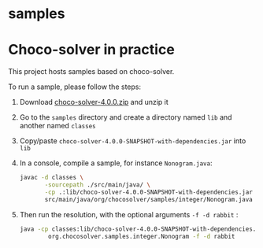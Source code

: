 # samples
Choco-solver in practice
========================


This project hosts samples based on choco-solver.

To run a sample, please follow the steps:

1. Download [choco-solver-4.0.0.zip](https://github.com/chocoteam/choco-solver/releases/tag/choco-4.0.0) and unzip it
2. Go to the `samples` directory and create a directory named `lib` and another named `classes`
3. Copy/paste `choco-solver-4.0.0-SNAPSHOT-with-dependencies.jar` into `lib`
4. In a console, compile a sample, for instance `Nonogram.java`:

    ```bash
    javac -d classes \
           -sourcepath ./src/main/java/ \
           -cp .:lib/choco-solver-4.0.0-SNAPSHOT-with-dependencies.jar \
           src/main/java/org/chocosolver/samples/integer/Nonogram.java
    ```
   
5. Then run the resolution, with the optional arguments `-f -d rabbit` :
                
    ```bash
    java -cp classes:lib/choco-solver-4.0.0-SNAPSHOT-with-dependencies.jar \ 
            org.chocosolver.samples.integer.Nonogram -f -d rabbit
    ```            
